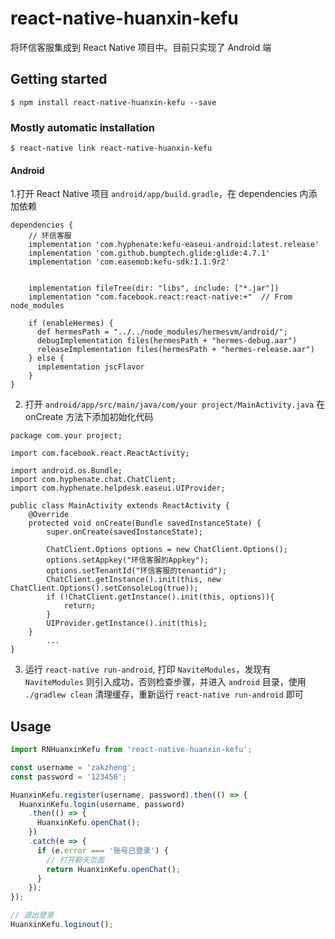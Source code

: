 # react-native-huanxin-kefu

将环信客服集成到 React Native 项目中。目前只实现了 Android 端

## Getting started

`$ npm install react-native-huanxin-kefu --save`

### Mostly automatic installation

`$ react-native link react-native-huanxin-kefu`

#### Android

1.打开 React Native 项目 `android/app/build.gradle`，在 dependencies 内添加依赖

```
dependencies {
    // 环信客服
    implementation 'com.hyphenate:kefu-easeui-android:latest.release'
    implementation 'com.github.bumptech.glide:glide:4.7.1'
    implementation 'com.easemob:kefu-sdk:1.1.9r2'


    implementation fileTree(dir: "libs", include: ["*.jar"])
    implementation "com.facebook.react:react-native:+"  // From node_modules

    if (enableHermes) {
      def hermesPath = "../../node_modules/hermesvm/android/";
      debugImplementation files(hermesPath + "hermes-debug.aar")
      releaseImplementation files(hermesPath + "hermes-release.aar")
    } else {
      implementation jscFlavor
    }
}
```

2. 打开 `android/app/src/main/java/com/your project/MainActivity.java` 在 onCreate 方法下添加初始化代码

```
package com.your project;

import com.facebook.react.ReactActivity;

import android.os.Bundle;
import com.hyphenate.chat.ChatClient;
import com.hyphenate.helpdesk.easeui.UIProvider;

public class MainActivity extends ReactActivity {
    @Override
    protected void onCreate(Bundle savedInstanceState) {
        super.onCreate(savedInstanceState);

        ChatClient.Options options = new ChatClient.Options();
        options.setAppkey("环信客服的Appkey");
        options.setTenantId("环信客服的tenantid");
        ChatClient.getInstance().init(this, new ChatClient.Options().setConsoleLog(true));
        if (!ChatClient.getInstance().init(this, options)){
            return;
        }
        UIProvider.getInstance().init(this);
    }
		...
}
```

3. 运行 `react-native run-android`, 打印 `NaviteModules`，发现有`NaviteModules` 则引入成功，否则检查步骤，并进入 `android` 目录，使用 `./gradlew clean` 清理缓存，重新运行 `react-native run-android` 即可

## Usage

```javascript
import RNHuanxinKefu from 'react-native-huanxin-kefu';

const username = 'zakzheng';
const password = '123456';

HuanxinKefu.register(username, password).then(() => {
  HuanxinKefu.login(username, password)
    .then(() => {
      HuanxinKefu.openChat();
    })
    .catch(e => {
      if (e.error === '账号已登录') {
        // 打开聊天页面
        return HuanxinKefu.openChat();
      }
    });
});

// 退出登录
HuanxinKefu.loginout();
```
